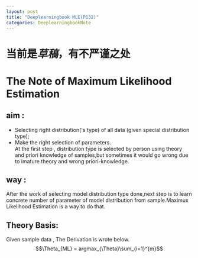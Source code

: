 ```yaml
---
layout: post
title: "Deeplearningbook MLE(P132)"
categories: DeeplearningbookNote
---
```

# 当前是*草稿*，有不严谨之处
# The Note of Maximum Likelihood Estimation  
## aim :  
- Selecting right distribution('s type) of all data (given special distribution type);
- Make the right selection of parameters.  
At the first step , distribution type is selected by person using theory and priori knowledge of samples,but sometimes it would go wrong due to imature theory and wrong priori-knowledge.
## way :  
After the work of selecting model distribution type done,next step is to learn concrete number of parameter of model distribution from sample.Maximux Likelihood Estimation is a way to do that.  
## Theory Basis:
Given sample data ,
The Derivation is wrote below.
$$\Theta_{ML} = argmax_{\Theta}\sum_{i=1}^{m}$$



